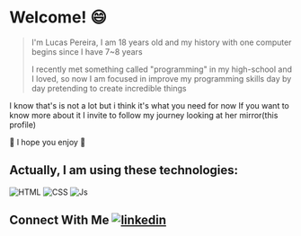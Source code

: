 # Welcome! 😄 

> I'm Lucas Pereira, I am 18 years old and my history with one computer begins since I have 7~8 years
> 
> I recently met something called "programming" in my high-school and I loved, 
> so now I am focused in improve my programming  skills day by day pretending to create incredible things 

I know that's is not a lot but i think it's what you need for now
If you want to know more about it I invite to follow my journey looking at her mirror(this profile)

🌹 I hope you enjoy 🌹
 
## Actually, I am using these technologies: 

![HTML](https://img.shields.io/badge/HTML5-E34F26?style=for-the-badge&logo=html5&logoColor=white)
![CSS](https://img.shields.io/badge/CSS3-1572B6?style=for-the-badge&logo=css3&logoColor=white)
![Js](https://img.shields.io/badge/JavaScript-F7DF1E?style=for-the-badge&logo=javascript&logoColor=black)

<!--- FUTURE 
[React](https://img.shields.io/badge/React-20232A?style=for-the-badge&logo=react&logoColor=61DAFB)
![Node Js](https://img.shields.io/badge/Node.js-43853D?style=for-the-badge&logo=node.js&logoColor=white)
--->
## Connect With Me <a href="https://www.linkedin.com/in/lpcruz04/" target="_blank"> ![linkedin](https://img.shields.io/badge/LinkedIn-0077B5?style=for-the-badge&logo=linkedin&logoColor=white) </a>
